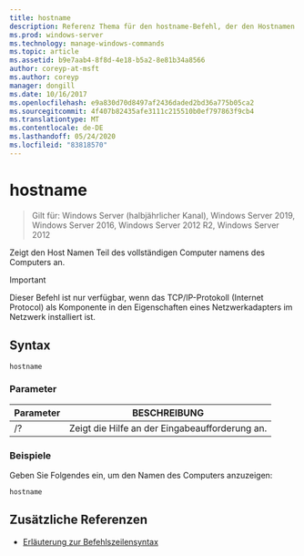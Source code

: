 ```yaml
---
title: hostname
description: Referenz Thema für den hostname-Befehl, der den Hostnamen Teil des vollständigen Computer namens des Computers anzeigt.
ms.prod: windows-server
ms.technology: manage-windows-commands
ms.topic: article
ms.assetid: b9e7aab4-8f8d-4e18-b5a2-8e81b34a8566
author: coreyp-at-msft
ms.author: coreyp
manager: dongill
ms.date: 10/16/2017
ms.openlocfilehash: e9a830d70d8497af2436daded2bd36a775b05ca2
ms.sourcegitcommit: 4f407b82435afe3111c215510b0ef797863f9cb4
ms.translationtype: MT
ms.contentlocale: de-DE
ms.lasthandoff: 05/24/2020
ms.locfileid: "83818570"
---
```

# <a name="hostname"></a>hostname

> Gilt für: Windows Server (halbjährlicher Kanal), Windows Server 2019, Windows Server 2016, Windows Server 2012 R2, Windows Server 2012

Zeigt den Host Namen Teil des vollständigen Computer namens des Computers an.

>[!IMPORTANT]
> Dieser Befehl ist nur verfügbar, wenn das TCP/IP-Protokoll (Internet Protocol) als Komponente in den Eigenschaften eines Netzwerkadapters im Netzwerk installiert ist.

## <a name="syntax"></a>Syntax

```
hostname
```

### <a name="parameters"></a>Parameter
| Parameter | BESCHREIBUNG |
| ------- | -------- |
| /? | Zeigt die Hilfe an der Eingabeaufforderung an. |

### <a name="examples"></a>Beispiele

Geben Sie Folgendes ein, um den Namen des Computers anzuzeigen:

```
hostname
```

## <a name="additional-references"></a>Zusätzliche Referenzen

- [Erläuterung zur Befehlszeilensyntax](command-line-syntax-key.md)
